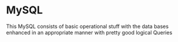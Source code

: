 # MySQL
This MySQL consists of basic operational stuff with the data bases enhanced in an appropriate manner with pretty good logical Queries 
